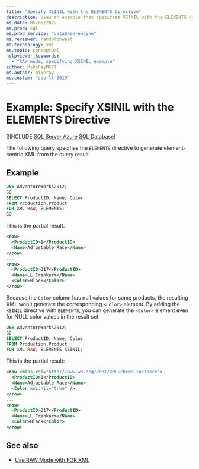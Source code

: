 ```yaml
---
title: "Specify XSINIL with the ELEMENTS Directive"
description: View an example that specifies XSINIL with the ELEMENTS directive to generate element-centric XML from the query result.
ms.date: 05/05/2022
ms.prod: sql
ms.prod_service: "database-engine"
ms.reviewer: randolphwest
ms.technology: xml
ms.topic: conceptual
helpviewer_keywords:
  - "RAW mode, specifying XSINIL example"
author: MikeRayMSFT
ms.author: mikeray
ms.custom: "seo-lt-2019"
---
```

# Example: Specify XSINIL with the ELEMENTS Directive

[!INCLUDE [SQL Server Azure SQL Database](../../includes/applies-to-version/sql-asdb.md)]

The following query specifies the `ELEMENTS` directive to generate element-centric XML from the query result.

## Example

```sql
USE AdventureWorks2012;
GO
SELECT ProductID, Name, Color
FROM Production.Product
FOR XML RAW, ELEMENTS;
GO
```

This is the partial result.

```xml
<row>
  <ProductID>1</ProductID>
  <Name>Adjustable Race</Name>
</row>
...
<row>
  <ProductID>317</ProductID>
  <Name>LL Crankarm</Name>
  <Color>Black</Color>
</row>
```

Because the `Color` column has null values for some products, the resulting XML won't generate the corresponding `<Color>` element. By adding the `XSINIL` directive with `ELEMENTS`, you can generate the `<Color>` element even for NULL color values in the result set.

```sql
USE AdventureWorks2012;
GO
SELECT ProductID, Name, Color
FROM Production.Product
FOR XML RAW, ELEMENTS XSINIL;
```

This is the partial result:

```xml
<row xmlns:xsi="http://www.w3.org/2001/XMLSchema-instance">
  <ProductID>1</ProductID>
  <Name>Adjustable Race</Name>
  <Color xsi:nil="true" />
</row>
...
<row>
  <ProductID>317</ProductID>
  <Name>LL Crankarm</Name>
  <Color>Black</Color>
</row>
```

## See also

- [Use RAW Mode with FOR XML](../../relational-databases/xml/use-raw-mode-with-for-xml.md)

